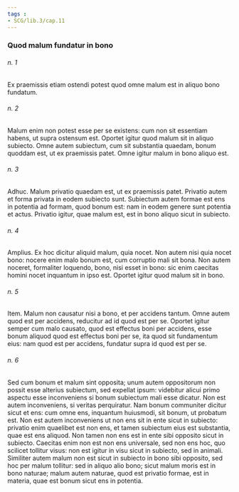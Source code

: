 ```yaml
---
tags : 
- SCG/lib.3/cap.11
---
```


### Quod malum fundatur in bono

###### n. 1
Ex praemissis etiam ostendi potest quod omne malum est in aliquo bono fundatum.

###### n. 2
Malum enim non potest esse per se existens: cum non sit essentiam habens, ut supra ostensum est. Oportet igitur quod malum sit in aliquo subiecto. Omne autem subiectum, cum sit substantia quaedam, bonum quoddam est, ut ex praemissis patet. Omne igitur malum in bono aliquo est.

###### n. 3
Adhuc. Malum privatio quaedam est, ut ex praemissis patet. Privatio autem et forma privata in eodem subiecto sunt. Subiectum autem formae est ens in potentia ad formam, quod bonum est: nam in eodem genere sunt potentia et actus. Privatio igitur, quae malum est, est in bono aliquo sicut in subiecto.

###### n. 4
Amplius. Ex hoc dicitur aliquid malum, quia nocet. Non autem nisi quia nocet bono: nocere enim malo bonum est, cum corruptio mali sit bona. Non autem noceret, formaliter loquendo, bono, nisi esset in bono: sic enim caecitas homini nocet inquantum in ipso est. Oportet igitur quod malum sit in bono.

###### n. 5
Item. Malum non causatur nisi a bono, et per accidens tantum. Omne autem quod est per accidens, reducitur ad id quod est per se. Oportet igitur semper cum malo causato, quod est effectus boni per accidens, esse bonum aliquod quod est effectus boni per se, ita quod sit fundamentum eius: nam quod est per accidens, fundatur supra id quod est per se.

###### n. 6
Sed cum bonum et malum sint opposita; unum autem oppositorum non possit esse alterius subiectum, sed expellat ipsum: videbitur alicui primo aspectu esse inconveniens si bonum subiectum mali esse dicatur. Non est autem inconveniens, si veritas perquiratur. Nam bonum communiter dicitur sicut et ens: cum omne ens, inquantum huiusmodi, sit bonum, ut probatum est. Non est autem inconveniens ut non ens sit in ente sicut in subiecto: privatio enim quaelibet est non ens, et tamen subiectum eius est substantia, quae est ens aliquod. Non tamen non ens est in ente sibi opposito sicut in subiecto. Caecitas enim non est non ens universale, sed non ens hoc, quo scilicet tollitur visus: non est igitur in visu sicut in subiecto, sed in animali. Similiter autem malum non est sicut in subiecto in bono sibi opposito, sed hoc per malum tollitur: sed in aliquo alio bono; sicut malum moris est in bono naturae; malum autem naturae, quod est privatio formae, est in materia, quae est bonum sicut ens in potentia.

